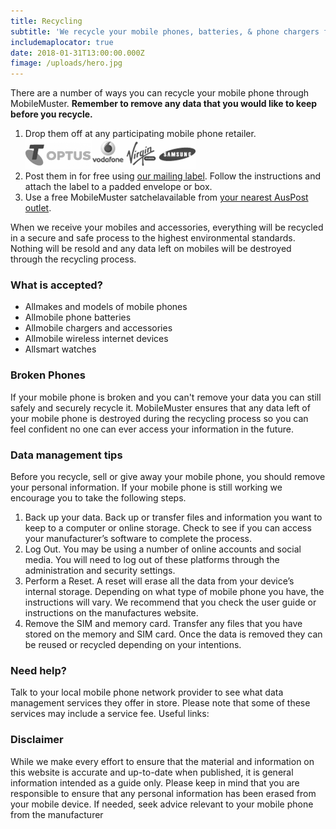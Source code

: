 ```yaml
---
title: Recycling
subtitle: 'We recycle your mobile phones, batteries, & phone chargers for free.'
includemaplocator: true
date: 2018-01-31T13:00:00.000Z
fimage: /uploads/hero.jpg
---
```

There are a number of ways you can recycle your mobile phone through MobileMuster. **Remember to remove any data that you would like to keep before you recycle.**

1. Drop them off at any participating mobile phone retailer.<br>![](/img/logos/bw/telstra.png)![](/img/logos/bw/optus.png)![](/img/logos/bw/vodafone.png)![](/img/logos/bw/virgin.png)![](/img/logos/bw/samsung.png)
2. Post them in for free using [our mailing label](/media/135250/mobilemuster-mailing-label.pdf). Follow the instructions and attach the label to a padded envelope or box.
3. Use a free MobileMuster satchelavailable from [your nearest AusPost outlet](https://auspost.com.au/locate).

When we receive your mobiles and accessories, everything will be recycled in a secure and safe process to the highest environmental standards. Nothing will be resold and any data left on mobiles will be destroyed through the recycling process.

### What is accepted?

* Allmakes and models of mobile phones
* Allmobile phone batteries
* Allmobile chargers and accessories
* Allmobile wireless internet devices
* Allsmart watches

### Broken Phones

If your mobile phone is broken and you can't remove your data you can still safely and securely recycle it. MobileMuster ensures that any data left of your mobile phone is destroyed during the recycling process so you can feel confident no one can ever access your information in the future.

### Data management tips

Before you recycle, sell or give away your mobile phone, you should remove your personal information. If your mobile phone is still working we encourage you to take the following steps.

1. Back up your data. Back up or transfer files and information you want to keep to a computer or online storage. Check to see if you can access your manufacturer’s software to complete the process.
2. Log Out. You may be using a number of online accounts and social media. You will need to log out of these platforms through the administration and security settings.
3. Perform a Reset. A reset will erase all the data from your device’s internal storage. Depending on what type of mobile phone you have, the instructions will vary. We recommend that you check the user guide or instructions on the manufactures website.
4. Remove the SIM and memory card. Transfer any files that you have stored on the memory and SIM card. Once the data is removed they can be reused or recycled depending on your intentions.

### Need help?

Talk to your local mobile phone network provider to see what data management services they offer in store. Please note that some of these services may include a service fee. Useful links:

### Disclaimer

While we make every effort to ensure that the material and information on this website is accurate and up-to-date when published, it is general information intended as a guide only. Please keep in mind that you are responsible to ensure that any personal information has been erased from your mobile device. If needed, seek advice relevant to your mobile phone from the manufacturer
